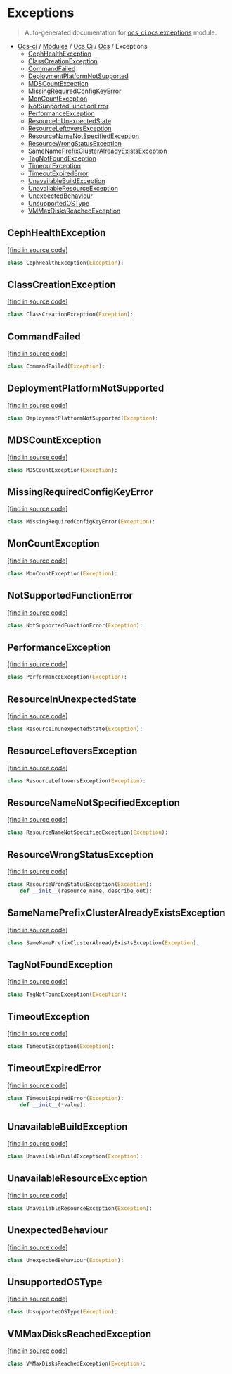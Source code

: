 # Exceptions

> Auto-generated documentation for [ocs_ci.ocs.exceptions](https://github.com/gklein/ocs-ci/blob/master/ocs_ci/ocs/exceptions.py) module.

- [Ocs-ci](../../README.md#ocs-ci) / [Modules](../../MODULES.md#ocs-ci-modules) / [Ocs Ci](../index.md#ocs-ci) / [Ocs](index.md#ocs) / Exceptions
    - [CephHealthException](#cephhealthexception)
    - [ClassCreationException](#classcreationexception)
    - [CommandFailed](#commandfailed)
    - [DeploymentPlatformNotSupported](#deploymentplatformnotsupported)
    - [MDSCountException](#mdscountexception)
    - [MissingRequiredConfigKeyError](#missingrequiredconfigkeyerror)
    - [MonCountException](#moncountexception)
    - [NotSupportedFunctionError](#notsupportedfunctionerror)
    - [PerformanceException](#performanceexception)
    - [ResourceInUnexpectedState](#resourceinunexpectedstate)
    - [ResourceLeftoversException](#resourceleftoversexception)
    - [ResourceNameNotSpecifiedException](#resourcenamenotspecifiedexception)
    - [ResourceWrongStatusException](#resourcewrongstatusexception)
    - [SameNamePrefixClusterAlreadyExistsException](#samenameprefixclusteralreadyexistsexception)
    - [TagNotFoundException](#tagnotfoundexception)
    - [TimeoutException](#timeoutexception)
    - [TimeoutExpiredError](#timeoutexpirederror)
    - [UnavailableBuildException](#unavailablebuildexception)
    - [UnavailableResourceException](#unavailableresourceexception)
    - [UnexpectedBehaviour](#unexpectedbehaviour)
    - [UnsupportedOSType](#unsupportedostype)
    - [VMMaxDisksReachedException](#vmmaxdisksreachedexception)

## CephHealthException

[[find in source code]](https://github.com/gklein/ocs-ci/blob/master/ocs_ci/ocs/exceptions.py#L9)

```python
class CephHealthException(Exception):
```

## ClassCreationException

[[find in source code]](https://github.com/gklein/ocs-ci/blob/master/ocs_ci/ocs/exceptions.py#L17)

```python
class ClassCreationException(Exception):
```

## CommandFailed

[[find in source code]](https://github.com/gklein/ocs-ci/blob/master/ocs_ci/ocs/exceptions.py#L1)

```python
class CommandFailed(Exception):
```

## DeploymentPlatformNotSupported

[[find in source code]](https://github.com/gklein/ocs-ci/blob/master/ocs_ci/ocs/exceptions.py#L47)

```python
class DeploymentPlatformNotSupported(Exception):
```

## MDSCountException

[[find in source code]](https://github.com/gklein/ocs-ci/blob/master/ocs_ci/ocs/exceptions.py#L43)

```python
class MDSCountException(Exception):
```

## MissingRequiredConfigKeyError

[[find in source code]](https://github.com/gklein/ocs-ci/blob/master/ocs_ci/ocs/exceptions.py#L93)

```python
class MissingRequiredConfigKeyError(Exception):
```

## MonCountException

[[find in source code]](https://github.com/gklein/ocs-ci/blob/master/ocs_ci/ocs/exceptions.py#L39)

```python
class MonCountException(Exception):
```

## NotSupportedFunctionError

[[find in source code]](https://github.com/gklein/ocs-ci/blob/master/ocs_ci/ocs/exceptions.py#L97)

```python
class NotSupportedFunctionError(Exception):
```

## PerformanceException

[[find in source code]](https://github.com/gklein/ocs-ci/blob/master/ocs_ci/ocs/exceptions.py#L55)

```python
class PerformanceException(Exception):
```

## ResourceInUnexpectedState

[[find in source code]](https://github.com/gklein/ocs-ci/blob/master/ocs_ci/ocs/exceptions.py#L81)

```python
class ResourceInUnexpectedState(Exception):
```

## ResourceLeftoversException

[[find in source code]](https://github.com/gklein/ocs-ci/blob/master/ocs_ci/ocs/exceptions.py#L21)

```python
class ResourceLeftoversException(Exception):
```

## ResourceNameNotSpecifiedException

[[find in source code]](https://github.com/gklein/ocs-ci/blob/master/ocs_ci/ocs/exceptions.py#L77)

```python
class ResourceNameNotSpecifiedException(Exception):
```

## ResourceWrongStatusException

[[find in source code]](https://github.com/gklein/ocs-ci/blob/master/ocs_ci/ocs/exceptions.py#L59)

```python
class ResourceWrongStatusException(Exception):
    def __init__(resource_name, describe_out):
```

## SameNamePrefixClusterAlreadyExistsException

[[find in source code]](https://github.com/gklein/ocs-ci/blob/master/ocs_ci/ocs/exceptions.py#L89)

```python
class SameNamePrefixClusterAlreadyExistsException(Exception):
```

## TagNotFoundException

[[find in source code]](https://github.com/gklein/ocs-ci/blob/master/ocs_ci/ocs/exceptions.py#L73)

```python
class TagNotFoundException(Exception):
```

## TimeoutException

[[find in source code]](https://github.com/gklein/ocs-ci/blob/master/ocs_ci/ocs/exceptions.py#L35)

```python
class TimeoutException(Exception):
```

## TimeoutExpiredError

[[find in source code]](https://github.com/gklein/ocs-ci/blob/master/ocs_ci/ocs/exceptions.py#L25)

```python
class TimeoutExpiredError(Exception):
    def __init__(*value):
```

## UnavailableBuildException

[[find in source code]](https://github.com/gklein/ocs-ci/blob/master/ocs_ci/ocs/exceptions.py#L51)

```python
class UnavailableBuildException(Exception):
```

## UnavailableResourceException

[[find in source code]](https://github.com/gklein/ocs-ci/blob/master/ocs_ci/ocs/exceptions.py#L69)

```python
class UnavailableResourceException(Exception):
```

## UnexpectedBehaviour

[[find in source code]](https://github.com/gklein/ocs-ci/blob/master/ocs_ci/ocs/exceptions.py#L13)

```python
class UnexpectedBehaviour(Exception):
```

## UnsupportedOSType

[[find in source code]](https://github.com/gklein/ocs-ci/blob/master/ocs_ci/ocs/exceptions.py#L5)

```python
class UnsupportedOSType(Exception):
```

## VMMaxDisksReachedException

[[find in source code]](https://github.com/gklein/ocs-ci/blob/master/ocs_ci/ocs/exceptions.py#L85)

```python
class VMMaxDisksReachedException(Exception):
```
